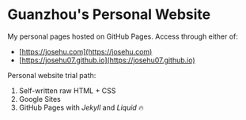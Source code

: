 # Guanzhou's Personal Website

My personal pages hosted on GitHub Pages. Access through either of:

- [https://josehu.com](https://josehu.com)
- [https://josehu07.github.io](https://josehu07.github.io)

Personal website trial path:

1. Self-written raw HTML + CSS
2. Google Sites
3. GitHub Pages with *Jekyll* and *Liquid* 🔥
